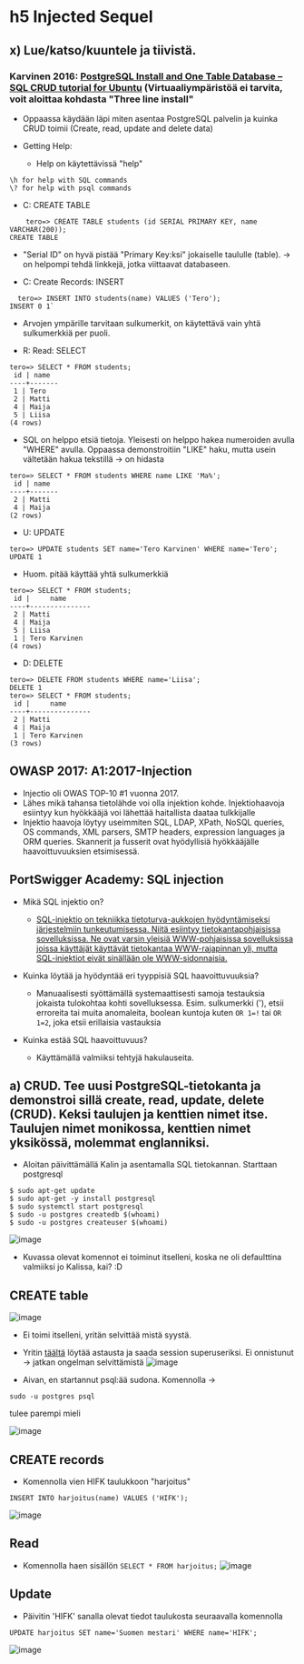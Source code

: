# h5 Injected Sequel

## x) Lue/katso/kuuntele ja tiivistä.

### Karvinen 2016: [PostgreSQL Install and One Table Database – SQL CRUD tutorial for Ubuntu](https://terokarvinen.com/2016/03/05/postgresql-install-and-one-table-database-sql-crud-tutorial-for-ubuntu/) (Virtuaaliympäristöä ei tarvita, voit aloittaa kohdasta "Three line install"

- Oppaassa käydään läpi miten asentaa PostgreSQL palvelin ja kuinka CRUD toimii (Create, read, update and delete data)

- Getting Help:
  - Help on käytettävissä "help"
```
\h for help with SQL commands  
\? for help with psql commands  
```
- C: CREATE TABLE<br>
```
    tero=> CREATE TABLE students (id SERIAL PRIMARY KEY, name VARCHAR(200));  
CREATE TABLE  
```
  - "Serial ID" on hyvä pistää "Primary Key:ksi" jokaiselle taululle (table). -> on helpompi tehdä linkkejä, jotka viittaavat databaseen.
  

- C: Create Records: INSERT<br>
```
  tero=> INSERT INTO students(name) VALUES ('Tero');  
INSERT 0 1`  
```
  - Arvojen ympärille tarvitaan sulkumerkit, on käytettävä vain yhtä sulkumerkkiä per puoli.


- R: Read: SELECT<br>
```
tero=> SELECT * FROM students;  
 id | name  
----+-------  
 1 | Tero  
 2 | Matti  
 4 | Maija  
 5 | Liisa  
(4 rows)  
```
  - SQL on helppo etsiä tietoja. Yleisesti on helppo hakea numeroiden avulla "WHERE" avulla. Oppaassa demonstroitiin "LIKE" haku, mutta usein vältetään hakua tekstillä -> on hidasta<br>
```
tero=> SELECT * FROM students WHERE name LIKE 'Ma%';  
 id | name  
----+-------  
 2 | Matti  
 4 | Maija  
(2 rows)  
```

- U: UPDATE
```
tero=> UPDATE students SET name='Tero Karvinen' WHERE name='Tero';  
UPDATE 1  
```

- Huom. pitää käyttää yhtä sulkumerkkiä

``` 
tero=> SELECT * FROM students;  
 id |     name  
----+---------------  
 2 | Matti  
 4 | Maija  
 5 | Liisa  
 1 | Tero Karvinen  
(4 rows)  
```

- D: DELETE
``` 
tero=> DELETE FROM students WHERE name='Liisa';
DELETE 1
tero=> SELECT * FROM students;
 id |     name
----+---------------
 2 | Matti
 4 | Maija
 1 | Tero Karvinen
(3 rows)
``` 


## OWASP 2017: A1:2017-Injection

- Injectio oli OWAS TOP-10 #1 vuonna 2017.
- Lähes mikä tahansa tietolähde voi olla injektion kohde. Injektiohaavoja esiintyy kun hyökkääjä voi lähettää haitallista daataa tulkkijalle
- Injektio haavoja löytyy useimmiten SQL, LDAP, XPath, NoSQL queries, OS commands, XML parsers, SMTP headers, expression languages ja ORM queries. Skannerit ja fusserit ovat hyödyllisiä hyökkääjälle haavoittuvuuksien etsimisessä.


## PortSwigger Academy: SQL injection

- Mikä SQL injektio on?
  - [SQL-injektio on tekniikka tietoturva-aukkojen hyödyntämiseksi järjestelmiin tunkeutumisessa. Niitä esiintyy tietokantapohjaisissa sovelluksissa. Ne ovat varsin yleisiä WWW-pohjaisissa sovelluksissa joissa käyttäjät käyttävät tietokantaa WWW-rajapinnan yli, mutta SQL-injektiot eivät sinällään ole WWW-sidonnaisia.](https://fi.wikipedia.org/wiki/SQL-injektio)

- Kuinka löytää ja hyödyntää eri tyyppisiä SQL haavoittuvuuksia?
  - Manuaalisesti syöttämällä systemaattisesti samoja testauksia jokaista tulokohtaa kohti sovelluksessa. Esim. sulkumerkki ('), etsii erroreita tai muita anomaleita, boolean kuntoja kuten ```OR 1=!``` tai ```OR 1=2```, joka etsii erillaisia vastauksia

- Kuinka estää SQL haavoittuvuus?
  - Käyttämällä valmiiksi tehtyjä hakulauseita.


## a) CRUD. Tee uusi PostgreSQL-tietokanta ja demonstroi sillä create, read, update, delete (CRUD). Keksi taulujen ja kenttien nimet itse. Taulujen nimet monikossa, kenttien nimet yksikössä, molemmat englanniksi.

- Aloitan päivittämällä Kalin ja asentamalla SQL tietokannan. Starttaan postgresql

```
$ sudo apt-get update
$ sudo apt-get -y install postgresql
$ sudo systemctl start postgresql 
$ sudo -u postgres createdb $(whoami)
$ sudo -u postgres createuser $(whoami)
```
![image](https://github.com/ball1n/Tunkeutumistestaus/assets/117892213/ad071c06-e604-407d-afa5-277b4b0c3aa0)
- Kuvassa olevat komennot ei toiminut itselleni, koska ne oli defaulttina valmiiksi jo Kalissa, kai? :D

## CREATE table
![image](https://github.com/ball1n/Tunkeutumistestaus/assets/117892213/f89678e3-75fc-4897-a477-32fe4098fa5c)
- Ei toimi itselleni, yritän selvittää mistä syystä. 
- Yritin [täältä](https://www.cybertec-postgresql.com/en/error-permission-denied-schema-public/) löytää astausta ja saada session superuseriksi. Ei onnistunut -> jatkan ongelman selvittämistä
![image](https://github.com/ball1n/Tunkeutumistestaus/assets/117892213/6af5aae0-391a-4f2b-847d-c5ec940b29d6)

- Aivan, en startannut psql:ää sudona. Komennolla ->
```
sudo -u postgres psql  
```
tulee parempi mieli

![image](https://github.com/ball1n/Tunkeutumistestaus/assets/117892213/b9e3739b-0c8c-42ba-8d2a-802a9755a353)

## CREATE records

 - Komennolla vien HIFK taulukkoon "harjoitus"
```
INSERT INTO harjoitus(name) VALUES ('HIFK');
```
![image](https://github.com/ball1n/Tunkeutumistestaus/assets/117892213/93002d7a-3adf-4a46-966e-474d73f53bd9)

## Read

- Komennolla haen sisällön
 ```SELECT * FROM harjoitus;```
![image](https://github.com/ball1n/Tunkeutumistestaus/assets/117892213/60c7bbbf-d7fb-458f-b06b-e11153de1873)

## Update

- Päivitin 'HIFK' sanalla olevat tiedot taulukosta seuraavalla komennolla 
```
UPDATE harjoitus SET name='Suomen mestari' WHERE name='HIFK';
```
![image](https://github.com/ball1n/Tunkeutumistestaus/assets/117892213/e3e5427a-1b99-432b-978a-122e983f06d0)
















